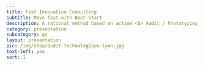 ```yaml
---
title: Fast Innovation Consulting
subtitle: Move fast with Boot-Start
description: A rational method based on action <b> Audit / Prototyping / Testing / Lean development</b>. Our ingineers and PhD give a look to the existing system. Our product owner and UX manager are here to design and structurate the product (plateform, dashboards, software...). We always prefer simple and pragmatic approaches (See <a href="http://www.boot-start.com/en/blog/lean-startup" target="_blank"> our article </a> on Lean Startup method).
category: presentation
subcategory: gc
layout: presentation
pic: /img/show/audit-technologique-lyon.jpg
text-left: yes
sort: 1
---
```

